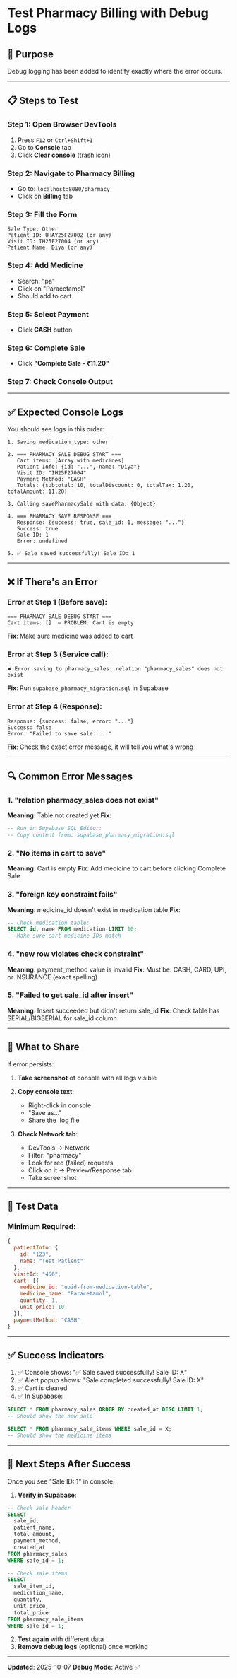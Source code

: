# Test Pharmacy Billing with Debug Logs

## 🎯 Purpose
Debug logging has been added to identify exactly where the error occurs.

---

## 📋 Steps to Test

### Step 1: Open Browser DevTools
1. Press `F12` or `Ctrl+Shift+I`
2. Go to **Console** tab
3. Click **Clear console** (trash icon)

### Step 2: Navigate to Pharmacy Billing
- Go to: `localhost:8080/pharmacy`
- Click on **Billing** tab

### Step 3: Fill the Form
```
Sale Type: Other
Patient ID: UHAY25F27002 (or any)
Visit ID: IH25F27004 (or any)
Patient Name: Diya (or any)
```

### Step 4: Add Medicine
- Search: "pa"
- Click on "Paracetamol"
- Should add to cart

### Step 5: Select Payment
- Click **CASH** button

### Step 6: Complete Sale
- Click **"Complete Sale - ₹11.20"**

### Step 7: Check Console Output

---

## ✅ Expected Console Logs

You should see logs in this order:

```
1. Saving medication_type: other

2. === PHARMACY SALE DEBUG START ===
   Cart items: [Array with medicines]
   Patient Info: {id: "...", name: "Diya"}
   Visit ID: "IH25F27004"
   Payment Method: "CASH"
   Totals: {subtotal: 10, totalDiscount: 0, totalTax: 1.20, totalAmount: 11.20}

3. Calling savePharmacySale with data: {Object}

4. === PHARMACY SAVE RESPONSE ===
   Response: {success: true, sale_id: 1, message: "..."}
   Success: true
   Sale ID: 1
   Error: undefined

5. ✅ Sale saved successfully! Sale ID: 1
```

---

## ❌ If There's an Error

### Error at Step 1 (Before save):
```
=== PHARMACY SALE DEBUG START ===
Cart items: []  ← PROBLEM: Cart is empty
```
**Fix**: Make sure medicine was added to cart

### Error at Step 3 (Service call):
```
❌ Error saving to pharmacy_sales: relation "pharmacy_sales" does not exist
```
**Fix**: Run `supabase_pharmacy_migration.sql` in Supabase

### Error at Step 4 (Response):
```
Response: {success: false, error: "..."}
Success: false
Error: "Failed to save sale: ..."
```
**Fix**: Check the exact error message, it will tell you what's wrong

---

## 🔍 Common Error Messages

### 1. "relation pharmacy_sales does not exist"
**Meaning**: Table not created yet
**Fix**:
```sql
-- Run in Supabase SQL Editor:
-- Copy content from: supabase_pharmacy_migration.sql
```

### 2. "No items in cart to save"
**Meaning**: Cart is empty
**Fix**: Add medicine to cart before clicking Complete Sale

### 3. "foreign key constraint fails"
**Meaning**: medicine_id doesn't exist in medication table
**Fix**:
```sql
-- Check medication table:
SELECT id, name FROM medication LIMIT 10;
-- Make sure cart medicine IDs match
```

### 4. "new row violates check constraint"
**Meaning**: payment_method value is invalid
**Fix**: Must be: CASH, CARD, UPI, or INSURANCE (exact spelling)

### 5. "Failed to get sale_id after insert"
**Meaning**: Insert succeeded but didn't return sale_id
**Fix**: Check table has SERIAL/BIGSERIAL for sale_id column

---

## 📸 What to Share

If error persists:

1. **Take screenshot** of console with all logs visible
2. **Copy console text**:
   - Right-click in console
   - "Save as..."
   - Share the .log file

3. **Check Network tab**:
   - DevTools → Network
   - Filter: "pharmacy"
   - Look for red (failed) requests
   - Click on it → Preview/Response tab
   - Take screenshot

---

## 🧪 Test Data

### Minimum Required:
```javascript
{
  patientInfo: {
    id: "123",
    name: "Test Patient"
  },
  visitId: "456",
  cart: [{
    medicine_id: "uuid-from-medication-table",
    medicine_name: "Paracetamol",
    quantity: 1,
    unit_price: 10
  }],
  paymentMethod: "CASH"
}
```

---

## ✅ Success Indicators

1. ✅ Console shows: "✅ Sale saved successfully! Sale ID: X"
2. ✅ Alert popup shows: "Sale completed successfully! Sale ID: X"
3. ✅ Cart is cleared
4. ✅ In Supabase:
```sql
SELECT * FROM pharmacy_sales ORDER BY created_at DESC LIMIT 1;
-- Should show the new sale

SELECT * FROM pharmacy_sale_items WHERE sale_id = X;
-- Should show the medicine items
```

---

## 🎯 Next Steps After Success

Once you see "Sale ID: 1" in console:

1. **Verify in Supabase**:
```sql
-- Check sale header
SELECT
  sale_id,
  patient_name,
  total_amount,
  payment_method,
  created_at
FROM pharmacy_sales
WHERE sale_id = 1;

-- Check sale items
SELECT
  sale_item_id,
  medication_name,
  quantity,
  unit_price,
  total_price
FROM pharmacy_sale_items
WHERE sale_id = 1;
```

2. **Test again** with different data
3. **Remove debug logs** (optional) once working

---

**Updated**: 2025-10-07
**Debug Mode**: Active ✅
